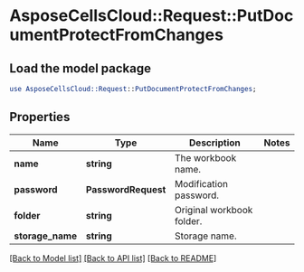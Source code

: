 # AsposeCellsCloud::Request::PutDocumentProtectFromChanges 

## Load the model package
```perl
use AsposeCellsCloud::Request::PutDocumentProtectFromChanges;
```

## Properties
Name | Type | Description | Notes
------------ | ------------- | ------------- | -------------
**name** | **string** | The workbook name. |
**password** | **PasswordRequest** | Modification password. |
**folder** | **string** | Original workbook folder. |
**storage_name** | **string** | Storage name. |  

[[Back to Model list]](../README.md#documentation-for-requests) [[Back to API list]](../README.md#documentation-for-api-endpoints) [[Back to README]](../README.md)

